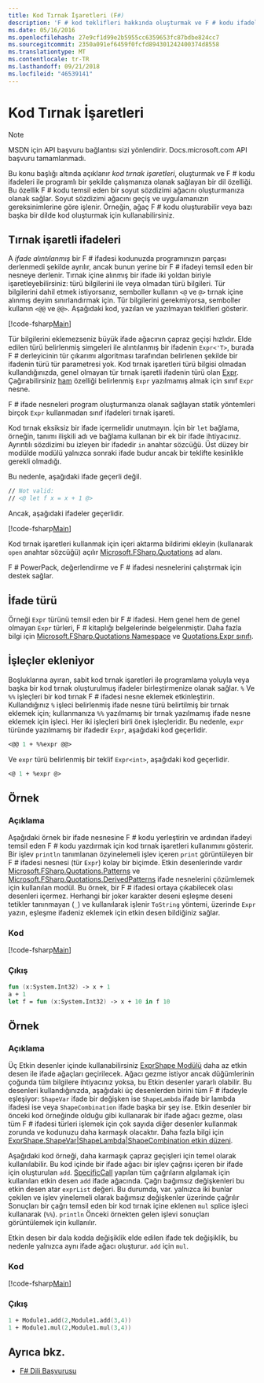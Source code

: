 ```yaml
---
title: Kod Tırnak İşaretleri (F#)
description: 'F # kod teklifleri hakkında oluşturmak ve F # kodu ifadeleri ile programlı bir şekilde çalışmanıza olanak sağlayan bir dil özelliği hakkında bilgi edinin.'
ms.date: 05/16/2016
ms.openlocfilehash: 27e9cf1d99e2b5955cc6359653fc87bdbe824cc7
ms.sourcegitcommit: 2350a091ef6459f0fcfd894301242400374d8558
ms.translationtype: MT
ms.contentlocale: tr-TR
ms.lasthandoff: 09/21/2018
ms.locfileid: "46539141"
---
```

# <a name="code-quotations"></a>Kod Tırnak İşaretleri

> [!NOTE]
MSDN için API başvuru bağlantısı sizi yönlendirir.  Docs.microsoft.com API başvuru tamamlanmadı.

Bu konu başlığı altında açıklanır *kod tırnak işaretleri*, oluşturmak ve F # kodu ifadeleri ile programlı bir şekilde çalışmanıza olanak sağlayan bir dil özelliği. Bu özellik F # kodu temsil eden bir soyut sözdizimi ağacını oluşturmanıza olanak sağlar. Soyut sözdizimi ağacını geçiş ve uygulamanızın gereksinimlerine göre işlenir. Örneğin, ağaç F # kodu oluşturabilir veya bazı başka bir dilde kod oluşturmak için kullanabilirsiniz.

## <a name="quoted-expressions"></a>Tırnak işaretli ifadeleri

A *ifade alıntılanmış* bir F # ifadesi kodunuzda programınızın parçası derlenmedi şekilde ayrılır, ancak bunun yerine bir F # ifadeyi temsil eden bir nesneye derlenir. Tırnak içine alınmış bir ifade iki yoldan biriyle işaretleyebilirsiniz: türü bilgilerini ile veya olmadan türü bilgileri. Tür bilgilerini dahil etmek istiyorsanız, semboller kullanın `<@` ve `@>` tırnak içine alınmış deyim sınırlandırmak için. Tür bilgilerini gerekmiyorsa, semboller kullanın `<@@` ve `@@>`. Aşağıdaki kod, yazılan ve yazılmayan teklifleri gösterir.

[!code-fsharp[Main](../../../samples/snippets/fsharp/lang-ref-3/snippet501.fs)]

Tür bilgilerini eklemezseniz büyük ifade ağacının çapraz geçişi hızlıdır. Elde edilen türü belirlenmiş simgeleri ile alıntılanmış bir ifadenin `Expr<'T>`, burada F # derleyicinin tür çıkarımı algoritması tarafından belirlenen şekilde bir ifadenin türü tür parametresi yok. Kod tırnak işaretleri türü bilgisi olmadan kullandığınızda, genel olmayan tür tırnak işaretli ifadenin türü olan [Expr](https://msdn.microsoft.com/library/ed6a2caf-69d4-45c2-ab97-e9b3be9bce65). Çağırabilirsiniz [ham](https://msdn.microsoft.com/library/47fb94f1-e77f-4c68-aabc-2b0ba40d59c2) özelliği belirlenmiş `Expr` yazılmamış almak için sınıf `Expr` nesne.

F # ifade nesneleri program oluşturmanıza olanak sağlayan statik yöntemleri birçok `Expr` kullanmadan sınıf ifadeleri tırnak işareti.

Kod tırnak eksiksiz bir ifade içermelidir unutmayın. İçin bir `let` bağlama, örneğin, tanımı ilişkili adı ve bağlama kullanan bir ek bir ifade ihtiyacınız. Ayrıntılı sözdizimi bu izleyen bir ifadedir `in` anahtar sözcüğü. Üst düzey bir modülde modülü yalnızca sonraki ifade budur ancak bir teklifte kesinlikle gerekli olmadığı.

Bu nedenle, aşağıdaki ifade geçerli değil.

```fsharp
// Not valid:
// <@ let f x = x + 1 @>
```

Ancak, aşağıdaki ifadeler geçerlidir.

[!code-fsharp[Main](../../../samples/snippets/fsharp/lang-ref-3/snippet502.fs)]

Kod tırnak işaretleri kullanmak için içeri aktarma bildirimi ekleyin (kullanarak `open` anahtar sözcüğü) açılır [Microsoft.FSharp.Quotations](https://msdn.microsoft.com/library/e9ce8a3a-e00c-4190-bad5-cce52ee089b2) ad alanı.

F # PowerPack, değerlendirme ve F # ifadesi nesnelerini çalıştırmak için destek sağlar.

## <a name="expr-type"></a>İfade türü

Örneği `Expr` türünü temsil eden bir F # ifadesi. Hem genel hem de genel olmayan `Expr` türleri, F # kitaplığı belgelerinde belgelenmiştir. Daha fazla bilgi için [Microsoft.FSharp.Quotations Namespace](https://msdn.microsoft.com/visualfsharpdocs/conceptual/microsoft.fsharp.quotations-namespace-%5bfsharp%5d) ve [Quotations.Expr sınıfı](https://msdn.microsoft.com/visualfsharpdocs/conceptual/quotations.expr-class-%5bfsharp%5d).

## <a name="splicing-operators"></a>İşleçler ekleniyor

Boşluklarına ayıran, sabit kod tırnak işaretleri ile programlama yoluyla veya başka bir kod tırnak oluşturulmuş ifadeler birleştirmenize olanak sağlar. `%` Ve `%%` işleçleri bir kod tırnak F # ifadesi nesne eklemek etkinleştirin. Kullandığınız `%` işleci belirlenmiş ifade nesne türü belirtilmiş bir tırnak eklemek için; kullanmanıza `%%` yazılmamış bir tırnak yazılmamış ifade nesne eklemek için işleci. Her iki işleçleri birli önek işleçleridir. Bu nedenle, `expr` türünde yazılmamış bir ifadedir `Expr`, aşağıdaki kod geçerlidir.

```fsharp
<@@ 1 + %%expr @@>
```

Ve `expr` türü belirlenmiş bir teklif `Expr<int>`, aşağıdaki kod geçerlidir.

```fsharp
<@ 1 + %expr @>
```

## <a name="example"></a>Örnek

### <a name="description"></a>Açıklama

Aşağıdaki örnek bir ifade nesnesine F # kodu yerleştirin ve ardından ifadeyi temsil eden F # kodu yazdırmak için kod tırnak işaretleri kullanımını gösterir. Bir işlev `println` tanımlanan özyinelemeli işlev içeren `print` görüntüleyen bir F # ifadesi nesnesi (tür `Expr`) kolay bir biçimde. Etkin desenlerinde vardır [Microsoft.FSharp.Quotations.Patterns](https://msdn.microsoft.com/library/093944a9-c752-403a-8983-5fcd5dbf92a4) ve [Microsoft.FSharp.Quotations.DerivedPatterns](https://msdn.microsoft.com/library/d2434a6e-ae7b-4f3d-b567-c162938bc9cd) ifade nesnelerini çözümlemek için kullanılan modül. Bu örnek, bir F # ifadesi ortaya çıkabilecek olası desenleri içermez. Herhangi bir joker karakter deseni eşleşme deseni tetikler tanınmayan (`_`) ve kullanılarak işlenir `ToString` yöntemi, üzerinde `Expr` yazın, eşleşme ifadeniz eklemek için etkin desen bildiğiniz sağlar.

### <a name="code"></a>Kod

[!code-fsharp[Main](../../../samples/snippets/fsharp/lang-ref-3/snippet601.fs)]

### <a name="output"></a>Çıkış

```fsharp
fun (x:System.Int32) -> x + 1
a + 1
let f = fun (x:System.Int32) -> x + 10 in f 10
```

## <a name="example"></a>Örnek

### <a name="description"></a>Açıklama

Üç Etkin desenler içinde kullanabilirsiniz [ExprShape Modülü](https://msdn.microsoft.com/library/7685150e-2432-4d39-9338-57292eff18de) daha az etkin desen ile ifade ağaçları geçirilecek. Ağacı gezme istiyor ancak düğümlerinin çoğunda tüm bilgilere ihtiyacınız yoksa, bu Etkin desenler yararlı olabilir. Bu desenleri kullandığınızda, aşağıdaki üç desenlerden birini tüm F # ifadeyle eşleşiyor: `ShapeVar` ifade bir değişken ise `ShapeLambda` ifade bir lambda ifadesi ise veya `ShapeCombination` ifade başka bir şey ise. Etkin desenler bir önceki kod örneğinde olduğu gibi kullanarak bir ifade ağacı gezme, olası tüm F # ifadesi türleri işlemek için çok sayıda diğer desenler kullanmak zorunda ve kodunuzu daha karmaşık olacaktır. Daha fazla bilgi için [ExprShape.ShapeVar&#124;ShapeLambda&#124;ShapeCombination etkin düzeni](https://msdn.microsoft.com/visualfsharpdocs/conceptual/exprshape.shapevarhshapelambdahshapecombination-active-pattern-%5bfsharp%5d).

Aşağıdaki kod örneği, daha karmaşık çapraz geçişleri için temel olarak kullanılabilir. Bu kod içinde bir ifade ağacı bir işlev çağrısı içeren bir ifade için oluşturulan `add`. [SpecificCall](https://msdn.microsoft.com/library/05a77b21-20fe-4b9a-8e07-aa999538198d) yapılan tüm çağrıların algılamak için kullanılan etkin desen `add` ifade ağacında. Çağrı bağımsız değişkenleri bu etkin desen atar `exprList` değeri. Bu durumda, var. yalnızca iki bunlar çekilen ve işlev yinelemeli olarak bağımsız değişkenler üzerinde çağrılır Sonuçları bir çağrı temsil eden bir kod tırnak içine eklenen `mul` splice işleci kullanarak (`%%`). `println` Önceki örnekten gelen işlevi sonuçları görüntülemek için kullanılır.

Etkin desen bir dala kodda değişiklik elde edilen ifade tek değişiklik, bu nedenle yalnızca aynı ifade ağacı oluşturur. `add` için `mul`.

### <a name="code"></a>Kod

[!code-fsharp[Main](../../../samples/snippets/fsharp/lang-ref-3/snippet701.fs)]

### <a name="output"></a>Çıkış

```fsharp
1 + Module1.add(2,Module1.add(3,4))
1 + Module1.mul(2,Module1.mul(3,4))
```

## <a name="see-also"></a>Ayrıca bkz.

- [F# Dili Başvurusu](index.md)
